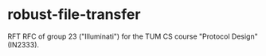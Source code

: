 # robust-file-transfer

RFT RFC of group 23 ("Illuminati") for the TUM CS course "Protocol Design"
(IN2333).
